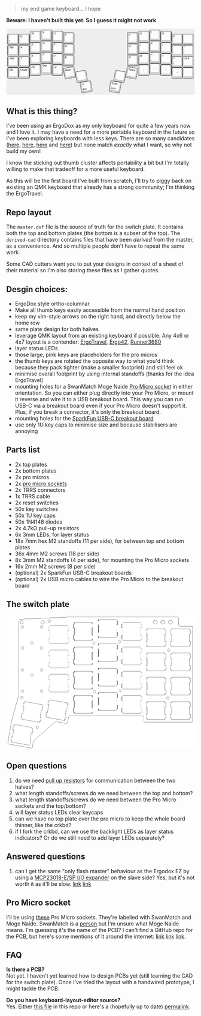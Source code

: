 > my end game keyboard... I hope

**Beware: I haven't built this yet. So I guess it might not work**

![keyboard layout](./layout.png)

## What is this thing?
I've been using an ErgoDox as my only keyboard for quite a few years now and I
love it. I may have a need for a more portable keyboard in the future so I've
been exploring keyboards with less keys. There are so many candidates
([here](https://docs.google.com/spreadsheets/d/19-rTWbp8SCKdZFByPZu3RT8NSF8vVddDe8WL6R6b1qQ/edit?usp=sharing),
[here](https://keebfol.io/), [here](https://golem.hu/boards/) and
[here](https://github.com/diimdeep/awesome-split-keyboards)) but none match
*exactly* what I want, so why not build my own!

I know the sticking out thumb cluster affects portability a bit but I'm totally
willing to make that tradeoff for a more useful keyboard.

As this will be the first board I've built from scratch, I'll try to piggy back
on existing an QMK keyboard that already has a strong community; I'm thinking
the ErgoTravel.

## Repo layout
The `master.dxf` file is the source of truth for the switch plate. It contains
both the top and bottom plates (the bottom is a subset of the top). The
`derived-cad` directory contains files that have been *derived* from the
master, as a convenience. And so multiple people don't have to repeat the same
work.

Some CAD cutters want you to put your designs in context of a sheet of their
material so I'm also storing these files as I gather quotes.

## Desgin choices:
  - ErgoDox style ortho-columnar
  - Make all thumb keys easily accessible from the normal hand position
  - keep my vim-style arrows on the right hand, and directly below the home row
  - same plate design for both halves
  - leverage QMK layout from an existing keyboard if possible. Any 4x6 or 4x7 layout
      is a contender:
      [ErgoTravel](https://github.com/jpconstantineau/ErgoTravel),
      [Ergo42](https://github.com/Biacco42/Ergo42),
      [Runner3680](https://github.com/omkbd/Runner3680)
  - layer status LEDs
  - those large, pink keys are placeholders for the pro micros
  - the thumb keys are rotated the opposite way to what you'd think because
    they pack tighter (make a smaller footprint) and still feel ok
  - minimise overall footprint by using internal standoffs (thanks for the idea
      ErgoTravel)
  - mounting holes for a SwanMatch Moge Naide [Pro Micro socket](#pro-micro-socket)
      in either orientation.  So you can either plug directly into your Pro
      Micro, or mount it reverse and wire it to a USB breakout board. This way
      you can run USB-C via a breakout board even if your Pro Micro doesn't
      support it. Plus, if you break a connector, it's only the breakout board.
  - mounting holes for the [SparkFun USB-C breakout
      board](https://github.com/sparkfun/USB-C-Breakout/)
  - use only 1U key caps to minimise size and because stabilisers are annoying

## Parts list
  - 2x top plates
  - 2x bottom plates
  - 2x pro micros
  - 2x [pro micro sockets](#pro-micro-socket)
  - 2x TRRS connectors
  - 1x TRRS cable
  - 2x reset switches
  - 50x key switches
  - 50x 1U key caps
  - 50x 1N4148 diodes
  - 2x 4.7kΩ pull-up resistors
  - 6x 3mm LEDs, for layer status
  - 18x 7mm hex M2 standoffs (11 per side), for between top and bottom plates
  - 36x 4mm M2 screws (18 per side)
  - 8x 3mm M2 standoffs (4 per side), for mounting the Pro Micro sockets
  - 16x 2mm M2 screws (8 per side)
  - (optional) 2x SparkFun USB-C breakout boards
  - (optional) 2x USB micro cables to wire the Pro Micro to the breakout board

## The switch plate
![switch plate](./switch-plate.png)

## Open questions
  1. do we need [pull up
     resistors](https://beta.docs.qmk.fm/features/feature_split_keyboard#required-hardware) for communication between the two halves?
  1. what length standoffs/screws do we need between the top and bottom?
  1. what length standoffs/screws do we need between the Pro Micro sockets and the
     top/bottom?
  1. will layer status LEDs clear keycaps
  1. can we have no top plate over the pro micro to keep the whole board
     thinner, like the crkbd?
  1. if I fork the crkbd, can we use the backlight LEDs as layer status
     indicators? Or do we still need to add layer LEDs separately?

## Answered questions
  1. can I get the same "only flash master" behaviour as the Ergodox EZ by
     using a [MCP23018-E/SP I/O expander](https://www.ergodox.io/#electronics)
     on the slave side? Yes, but it's not worth it as it'll be slow.
     [link](https://www.reddit.com/r/olkb/comments/bdchr5/hardware_options/el2b9s9/)
     [link](https://www.reddit.com/r/olkb/comments/a8y8mv/help_using_an_io_expander_with_qmk/ecro8p5/)

## Pro Micro socket
I'll be using [these](./misc/swanmatch-moge-naide.jpg) Pro Micro sockets.
They're labelled with SwanMatch and Moge Naide. SwanMatch is a
[person](https://github.com/swanmatch) but I'm unsure what Moge Naide means.
I'm guessing it's the name of the PCB?  I can't find a GitHub repo for the PCB,
but here's some mentions of it around the internet:
[link](https://booth.pm/ja/items/1073313)
[link](https://twitter.com/swan_match/status/1034413919882731521)
[link](https://www.instagram.com/p/BtsCKRRgETS/).

## FAQ
**Is there a PCB?**\
Not yet. I haven't yet learned how to design PCBs yet (still learning the CAD
for the switch plate). Once I've tried the layout with a handwired prototype, I
might tackle the PCB.

**Do you have keyboard-layout-editor source?**\
Yes. Either [this file](./keyboard-layout-editor-config.txt) in this repo or here's a (hopefully up to date)
[permalink](http://www.keyboard-layout-editor.com/##@@_y:1&x:3;&=E&_x:8.75;&=I;&@_y:-0.875&x:2;&=W&_x:1;&=R&_x:6.75;&=U&_x:1;&=O;&@_y:-0.875&x:5;&=T&_x:4.75;&=Y;&@_y:-0.875;&=%7C%0A%5C&=Q&_x:12.75;&=P&_a:7;&=;&@_y:-0.375&x:3&a:4;&=D&_x:8.75;&=K;&@_y:-0.875&x:2;&=S&_x:1;&=F&_x:6.75;&=J&_x:1;&=L;&@_y:-0.875&x:5;&=G&_x:4.75;&=H;&@_y:-0.875;&=Tab&=A&_x:12.75;&=/:%0A/;&=%22%0A';&@_y:-0.375&x:3;&=C&_x:8.75;&=%3C%0A,;&@_y:-0.875&x:2;&=X&_x:1;&=V&_x:6.75;&=M&_x:1;&=%3E%0A.;&@_y:-0.875&x:5;&=B&_x:4.75;&=N;&@_y:-0.875;&=Shift&=Z&_x:12.75;&=?%0A//&=Shift;&@_y:-0.375&x:3;&=Del&_x:8.75&a:7;&=%E2%86%93;&@_y:-0.875&x:2&a:4;&=Alt&_x:1;&=L2&_x:6.75&a:7;&=%E2%86%90&_x:1;&=%E2%86%91;&@_y:-0.75&a:4;&=Ctrl&=Leader&_x:12.75&a:7;&=%E2%86%92&=;&@_r:10&rx:12&ry:4.5&x:-1.25&a:4;&=Space;&@_y:-0.5&x:-2.25&a:7;&=;&@_x:-2.5&a:4;&=Enter%0AGUI;&@_r:-10&rx:4.75&x:0.25;&=Bksp;&@_y:-0.5&x:1.25&a:7;&=;&@_x:1.5&a:4;&=L1%0AEsc).
